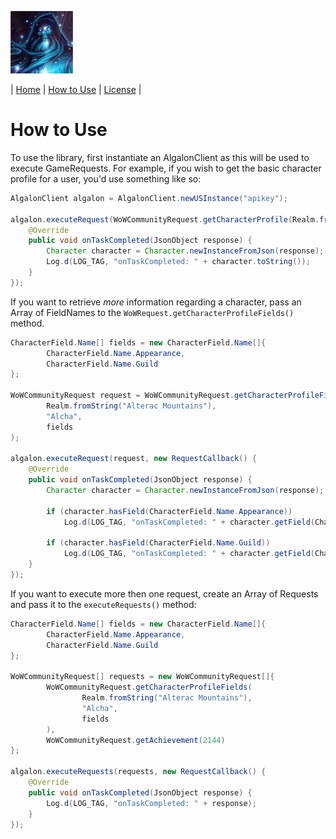 ![Algalon_Icon](./Algalon_Icon-100x100.jpg "Algalon")

| [Home](./README.md) | [How to Use](./HowToUse.md) | [License](./LICENSE.md) |

# How to Use

To use the library, first instantiate an AlgalonClient as this will be used to execute GameRequests.
For example, if you wish to get the basic character profile for a user, you'd use something like so:

```java
AlgalonClient algalon = AlgalonClient.newUSInstance("apikey");

algalon.executeRequest(WoWCommunityRequest.getCharacterProfile(Realm.fromString("Alterac Mountains"), "Alcha"), new RequestCallback() {
    @Override
    public void onTaskCompleted(JsonObject response) {
        Character character = Character.newInstanceFromJson(response);
        Log.d(LOG_TAG, "onTaskCompleted: " + character.toString());
    }
});
```

If you want to retrieve _more_ information regarding a character, pass an Array of FieldNames to the
`WoWRequest.getCharacterProfileFields()` method.

```java
CharacterField.Name[] fields = new CharacterField.Name[]{
        CharacterField.Name.Appearance,
        CharacterField.Name.Guild
};

WoWCommunityRequest request = WoWCommunityRequest.getCharacterProfileFields(
        Realm.fromString("Alterac Mountains"),
        "Alcha",
        fields
);

algalon.executeRequest(request, new RequestCallback() {
    @Override
    public void onTaskCompleted(JsonObject response) {
        Character character = Character.newInstanceFromJson(response);

        if (character.hasField(CharacterField.Name.Appearance))
            Log.d(LOG_TAG, "onTaskCompleted: " + character.getField(CharacterField.Name.Appearance));

        if (character.hasField(CharacterField.Name.Guild))
            Log.d(LOG_TAG, "onTaskCompleted: " + character.getField(CharacterField.Name.Guild));
    }
});
```

If you want to execute more then one request, create an Array of Requests and pass it to the
`executeRequests()` method:

```java
CharacterField.Name[] fields = new CharacterField.Name[]{
        CharacterField.Name.Appearance,
        CharacterField.Name.Guild
};

WoWCommunityRequest[] requests = new WoWCommunityRequest[]{
        WoWCommunityRequest.getCharacterProfileFields(
                Realm.fromString("Alterac Mountains"),
                "Alcha",
                fields
        ),
        WoWCommunityRequest.getAchievement(2144)
};

algalon.executeRequests(requests, new RequestCallback() {
    @Override
    public void onTaskCompleted(JsonObject response) {
        Log.d(LOG_TAG, "onTaskCompleted: " + response);
    }
});
```